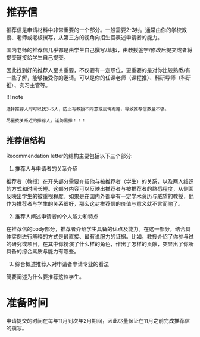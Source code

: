 # 推荐信

推荐信是申请材料中非常重要的一个部分。一般需要2-3封。通常由你的学校教授、老师或老板撰写，从第三方的视角向招生官表述申请者的能力。

国内老师的推荐信几乎都是由学生自己撰写/草拟，由教授签字/修改后提交或者将提交链接给学生自己提交。

因此找到好的推荐人至关重要，不仅要有一定职位，更重要的是对你比较熟悉/有一些了解，能够接受你的邀请。可以是你的任课老师（课程推）、科研导师（科研推）、实习主管等。

!!! note

    选择推荐人时可以找3~5人，防止有教授不同意或反悔跑路，导致推荐信数量不够。

    尽量找关系近的推荐人。谨防黑推！！！

## 推荐信结构

Recommendation letter的结构主要包括以下三个部分:

1. 推荐人与申请者的关系介绍

推荐者（教授）在开头部分需要介绍他与被推荐者（学生）的关系，以及两人结识的方式和时间长短。这部分内容可以反映出推荐者与被推荐者的熟悉程度，从侧面反映出学生的被重视程度。如果是在国内外都享有一定学术资历与威望的教授，他作为推荐者与学生的关系很好，那么这封推荐信的价值与意义就不言而喻了。

2. 推荐人阐述申请者的个人能力和特点

在推荐信的body部分，推荐者介绍学生具备的优点及能力。在这一部分，结合具体实例进行解释的方式是最直接、最有说服力的证据。比如，教授介绍了你参与过的研究或项目，在其中你扮演了什么样的角色，作出了怎样的贡献，突显出了你所具备的综合素质与能力有哪些。

3. 综合概述推荐人对申请者申请专业的看法

简要阐述为什么要推荐这位学生。

# 准备时间

申请提交的时间在每年11月到次年2月期间，因此尽量保证在11月之前完成推荐信的撰写。